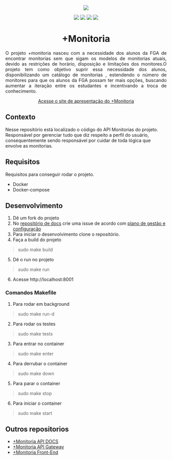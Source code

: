 
<p align="center"><img src="https://imgur.com/6foNNzk.png"></p>

<p align="center">
<a><img src="https://travis-ci.org/fga-eps-mds/2019.1-MaisMonitoria-ApiMonitorias.svg?branch=develop"></a>
<a><img src="https://codecov.io/gh/fga-eps-mds/2019.1-MaisMonitoria-ApiMonitorias/branch/develop/graph/badge.svg"></a>
<a><img src="https://img.shields.io/badge/license-GLP--3.0-red.svg"></a>
<a><img src="https://api.codeclimate.com/v1/badges/0b0956674000b10eb598/maintainability"></a>
</p>

<h1 align="center"> +Monitoria </h1>
<p align="justify"> O projeto +monitoria nasceu com a necessidade dos alunos da FGA de encontrar monitorias sem que sigam os modelos de monitorias atuais, devido as restrições de horário, disposição e limitações dos monitores.O projeto tem como objetivo suprir essa necessidade dos alunos, disponibilizando um catálogo de monitorias , estendendo o número de monitores para que os alunos da FGA possam ter mais opções, buscando aumentar a iteração entre os estudantes e incentivando a troca de conhecimento.</p>
<p align="center">
  <a href="https://fga-eps-mds.github.io/2019.1-MaisMonitoria/">Acesse o site de apresentação do +Monitoria</a>
</p>

## Contexto
Nesse repositório está localizado o código do API Monitorias do projeto. Responsável por gerenciar tudo que diz respeito a perfil do usuário, consequentemente sendo responsável por cuidar de toda lógica que envolve as monitorias.

## Requisitos
Requisitos para conseguir rodar o projeto.
 - Docker
 - Docker-compose
## Desenvolvimento
1. Dê um fork do projeto
2. No [repositório de docs](https://github.com/fga-eps-mds/2019.1-MaisMonitoria) crie uma issue de acordo com  [plano de gestão e configuração](https://fga-eps-mds.github.io/2019.1-MaisMonitoria/docs/plano-gcs) 
3. Para iniciar o desenvolvimento clone o repositório.
4. Faça a build do projeto 
> sudo make build
5. Dê o run no projeto
> sudo make run
6. Acesse http://localhost:8001

### Comandos Makefile

1. Para rodar em background
> sudo make run-d
2. Para rodar os testes
> sudo make tests
3. Para entrar no container
> sudo make enter
4. Para derrubar o container
> sudo make down
5. Para parar o container
> sudo make stop
6. Para iniciar o container
> sudo make start

## Outros repositorios
* [+Monitoria API DOCS](https://github.com/fga-eps-mds/2019.1-MaisMonitoria)
* [+Monitoria API Gateway](https://github.com/fga-eps-mds/2019.1-MaisMonitoria-api)
* [+Monitoria Front-End](https://github.com/fga-eps-mds/2019.1-MaisMonitoria-FrontEnd)
